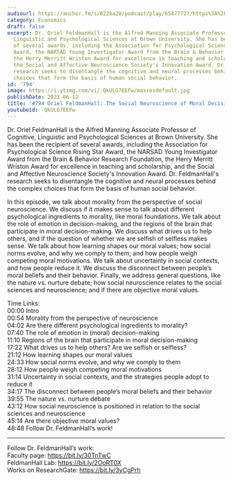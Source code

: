 ```yaml
---
audiourl: https://anchor.fm/s/822ba20/podcast/play/65477727/https%3A%2F%2Fd3ctxlq1ktw2nl.cloudfront.net%2Fstaging%2F2023-1-22%2F45ed77ed-6876-fdf5-65ae-4069980acf36.m4a
category: Economics
draft: false
excerpt: Dr. Oriel FeldmanHall is the Alfred Manning Associate Professor of Cognitive,
  Linguistic and Psychological Sciences at Brown University. She has been the recipient
  of several awards, including the Association for Psychological Science Rising Star
  Award, the NARSAD Young Investigator Award from the Brain & Behavior Research Foundation,
  the Herry Merritt Wriston Award for excellence in teaching and scholarship, and
  the Social and Affective Neuroscience Society's Innovation Award. Dr. FeldmanHall's
  research seeks to disentangle the cognitive and neural processes behind the complex
  choices that form the basis of human social behavior.
id: '794'
image: https://i.ytimg.com/vi/-QkULG7EEFw/maxresdefault.jpg
publishDate: 2023-06-12
title: '#794 Oriel FeldmanHall: The Social Neuroscience of Moral Decision-Making'
youtubeid: -QkULG7EEFw
---
```

<div class="timelinks">

Dr. Oriel FeldmanHall is the Alfred Manning Associate Professor of Cognitive, Linguistic and Psychological Sciences at Brown University. She has been the recipient of several awards, including the Association for Psychological Science Rising Star Award, the NARSAD Young Investigator Award from the Brain & Behavior Research Foundation, the Herry Merritt Wriston Award for excellence in teaching and scholarship, and the Social and Affective Neuroscience Society's Innovation Award. Dr. FeldmanHall's research seeks to disentangle the cognitive and neural processes behind the complex choices that form the basis of human social behavior.

In this episode, we talk about morality from the perspective of social neuroscience. We discuss if it makes sense to talk about different psychological ingredients to morality, like moral foundations. We talk about the role of emotion in decision-making, and the regions of the brain that participate in moral decision-making. We discuss what drives us to help others, and if the question of whether we are selfish of selfless makes sense. We talk about how learning shapes our moral values; how social norms evolve, and why we comply to them; and how people weigh competing moral motivations. We talk about uncertainty in social contexts, and how people reduce it. We discuss the disconnect between people’s moral beliefs and their behavior. Finally, we address general questions, like the nature vs. nurture debate; how social neuroscience relates to the social sciences and neuroscience; and if there are objective moral values.

Time Links:  
<time>00:00</time> Intro  
<time>00:54</time> Morality from the perspective of neuroscience  
<time>04:02</time> Are there different psychological ingredients to morality?  
<time>07:40</time> The role of emotion in (moral) decision-making  
<time>11:10</time> Regions of the brain that participate in moral decision-making  
<time>17:22</time> What drives us to help others? Are we selfish or selfless?  
<time>21:12</time> How learning shapes our moral values  
<time>24:33</time> How social norms evolve, and why we comply to them  
<time>28:12</time> How people weigh competing moral motivations  
<time>31:14</time> Uncertainty in social contexts, and the strategies people adopt to reduce it  
<time>34:17</time> The disconnect between people’s moral beliefs and their behavior  
<time>39:55</time> The nature vs. nurture debate  
<time>43:12</time> How social neuroscience is positioned in relation to the social sciences and neuroscience  
<time>45:14</time> Are there objective moral values?  
<time>48:48</time> Follow Dr. FeldmanHall’s work!

---

Follow Dr. FeldmanHall’s work:  
Faculty page: https://bit.ly/30TnTwC  
FeldmanHall Lab: https://bit.ly/2OoRT0X  
Works on ResearchGate: https://bit.ly/3yCgPrh
</div>

